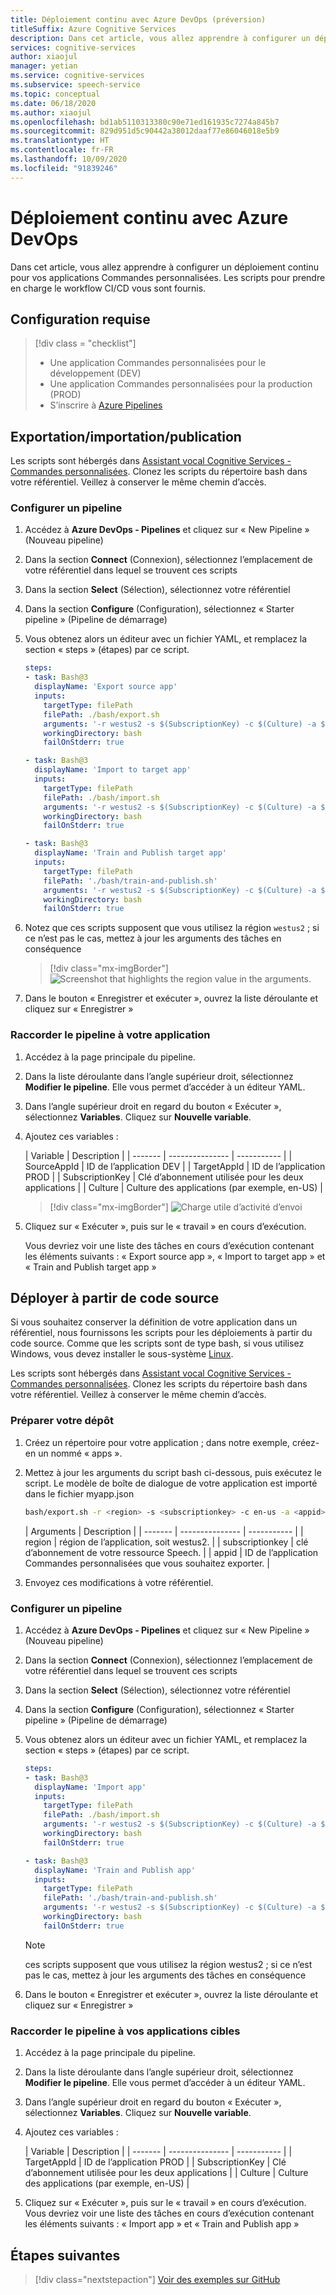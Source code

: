 ```yaml
---
title: Déploiement continu avec Azure DevOps (préversion)
titleSuffix: Azure Cognitive Services
description: Dans cet article, vous allez apprendre à configurer un déploiement continu pour vos applications Commandes personnalisées. Vous créez les scripts pour prendre en charge les workflows de déploiement continu.
services: cognitive-services
author: xiaojul
manager: yetian
ms.service: cognitive-services
ms.subservice: speech-service
ms.topic: conceptual
ms.date: 06/18/2020
ms.author: xiaojul
ms.openlocfilehash: bd1ab5110313380c90e71ed161935c7274a845b7
ms.sourcegitcommit: 829d951d5c90442a38012daaf77e86046018e5b9
ms.translationtype: HT
ms.contentlocale: fr-FR
ms.lasthandoff: 10/09/2020
ms.locfileid: "91839246"
---
```

# <a name="continuous-deployment-with-azure-devops"></a>Déploiement continu avec Azure DevOps

Dans cet article, vous allez apprendre à configurer un déploiement continu pour vos applications Commandes personnalisées. Les scripts pour prendre en charge le workflow CI/CD vous sont fournis.

## <a name="prerequisite"></a>Configuration requise
> [!div class = "checklist"]
> * Une application Commandes personnalisées pour le développement (DEV)
> * Une application Commandes personnalisées pour la production (PROD)
> * S’inscrire à [Azure Pipelines](https://docs.microsoft.com/azure/devops/pipelines/get-started/pipelines-sign-up?view=azure-devops)

## <a name="exportimportpublish"></a>Exportation/importation/publication

Les scripts sont hébergés dans [Assistant vocal Cognitive Services - Commandes personnalisées](https://github.com/Azure-Samples/Cognitive-Services-Voice-Assistant/tree/master/custom-commands). Clonez les scripts du répertoire bash dans votre référentiel. Veillez à conserver le même chemin d’accès.

### <a name="set-up-a-pipeline"></a>Configurer un pipeline 

1. Accédez à **Azure DevOps - Pipelines** et cliquez sur « New Pipeline » (Nouveau pipeline)
1. Dans la section **Connect** (Connexion), sélectionnez l’emplacement de votre référentiel dans lequel se trouvent ces scripts
1. Dans la section **Select** (Sélection), sélectionnez votre référentiel
1. Dans la section **Configure** (Configuration), sélectionnez « Starter pipeline » (Pipeline de démarrage)
1. Vous obtenez alors un éditeur avec un fichier YAML, et remplacez la section « steps » (étapes) par ce script.

    ```YAML
    steps:
    - task: Bash@3
      displayName: 'Export source app'
      inputs:
        targetType: filePath
        filePath: ./bash/export.sh
        arguments: '-r westus2 -s $(SubscriptionKey) -c $(Culture) -a $(SourceAppId) -f ExportedDialogModel.json'
        workingDirectory: bash
        failOnStderr: true
    
    - task: Bash@3
      displayName: 'Import to target app'
      inputs:
        targetType: filePath
        filePath: ./bash/import.sh
        arguments: '-r westus2 -s $(SubscriptionKey) -c $(Culture) -a $(TargetAppId) -f ExportedDialogModel.json'
        workingDirectory: bash
        failOnStderr: true
    
    - task: Bash@3
      displayName: 'Train and Publish target app'
      inputs:
        targetType: filePath
        filePath: './bash/train-and-publish.sh'
        arguments: '-r westus2 -s $(SubscriptionKey) -c $(Culture) -a $(TargetAppId)'
        workingDirectory: bash
        failOnStderr: true
    ```
    
1. Notez que ces scripts supposent que vous utilisez la région `westus2` ; si ce n’est pas le cas, mettez à jour les arguments des tâches en conséquence

    > [!div class="mx-imgBorder"]
    > ![Screenshot that highlights the region value in the arguments.](media/custom-commands/cicd-new-pipeline-yaml.png)

1. Dans le bouton « Enregistrer et exécuter », ouvrez la liste déroulante et cliquez sur « Enregistrer »

### <a name="hook-up-the-pipeline-with-your-application"></a>Raccorder le pipeline à votre application

1. Accédez à la page principale du pipeline.
1. Dans la liste déroulante dans l’angle supérieur droit, sélectionnez **Modifier le pipeline**. Elle vous permet d’accéder à un éditeur YAML. 
1. Dans l’angle supérieur droit en regard du bouton « Exécuter », sélectionnez **Variables**. Cliquez sur **Nouvelle variable**.
1. Ajoutez ces variables :
    
    | Variable | Description |
    | ------- | --------------- | ----------- |
    | SourceAppId | ID de l’application DEV |
    | TargetAppId | ID de l’application PROD |
    | SubscriptionKey | Clé d’abonnement utilisée pour les deux applications |
    | Culture | Culture des applications (par exemple, en-US) |

    > [!div class="mx-imgBorder"]
    > ![Charge utile d’activité d’envoi](media/custom-commands/cicd-edit-pipeline-variables.png)

1. Cliquez sur « Exécuter », puis sur le « travail » en cours d’exécution. 

    Vous devriez voir une liste des tâches en cours d’exécution contenant les éléments suivants : « Export source app », « Import to target app » et « Train and Publish target app »

## <a name="deploy-from-source-code"></a>Déployer à partir de code source

Si vous souhaitez conserver la définition de votre application dans un référentiel, nous fournissons les scripts pour les déploiements à partir du code source. Comme que les scripts sont de type bash, si vous utilisez Windows, vous devez installer le sous-système [Linux](https://docs.microsoft.com/windows/wsl/install-win10).

Les scripts sont hébergés dans [Assistant vocal Cognitive Services - Commandes personnalisées](https://github.com/Azure-Samples/Cognitive-Services-Voice-Assistant/tree/master/custom-commands). Clonez les scripts du répertoire bash dans votre référentiel. Veillez à conserver le même chemin d’accès.

### <a name="prepare-your-repository"></a>Préparer votre dépôt

1. Créez un répertoire pour votre application ; dans notre exemple, créez-en un nommé « apps ».
1. Mettez à jour les arguments du script bash ci-dessous, puis exécutez le script. Le modèle de boîte de dialogue de votre application est importé dans le fichier myapp.json
    ```BASH
    bash/export.sh -r <region> -s <subscriptionkey> -c en-us -a <appid> -f apps/myapp.json
    ```
    | Arguments | Description |
    | ------- | --------------- | ----------- |
    | region | région de l’application, soit westus2. |
    | subscriptionkey | clé d’abonnement de votre ressource Speech. |
    | appid | ID de l’application Commandes personnalisées que vous souhaitez exporter. |

1. Envoyez ces modifications à votre référentiel.

### <a name="set-up-a-pipeline"></a>Configurer un pipeline 

1. Accédez à **Azure DevOps - Pipelines** et cliquez sur « New Pipeline » (Nouveau pipeline)
1. Dans la section **Connect** (Connexion), sélectionnez l’emplacement de votre référentiel dans lequel se trouvent ces scripts
1. Dans la section **Select** (Sélection), sélectionnez votre référentiel
1. Dans la section **Configure** (Configuration), sélectionnez « Starter pipeline » (Pipeline de démarrage)
1. Vous obtenez alors un éditeur avec un fichier YAML, et remplacez la section « steps » (étapes) par ce script.

    ```YAML
    steps:
    - task: Bash@3
      displayName: 'Import app'
      inputs:
        targetType: filePath
        filePath: ./bash/import.sh
        arguments: '-r westus2 -s $(SubscriptionKey) -c $(Culture) -a $(TargetAppId) -f ../apps/myapp.json'
        workingDirectory: bash
        failOnStderr: true
    
    - task: Bash@3
      displayName: 'Train and Publish app'
      inputs:
        targetType: filePath
        filePath: './bash/train-and-publish.sh'
        arguments: '-r westus2 -s $(SubscriptionKey) -c $(Culture) -a $(TargetAppId)'
        workingDirectory: bash
        failOnStderr: true
    ```

    > [!NOTE]
    > ces scripts supposent que vous utilisez la région westus2 ; si ce n’est pas le cas, mettez à jour les arguments des tâches en conséquence

1. Dans le bouton « Enregistrer et exécuter », ouvrez la liste déroulante et cliquez sur « Enregistrer »

### <a name="hook-up-the-pipeline-with-your-target-applications"></a>Raccorder le pipeline à vos applications cibles

1. Accédez à la page principale du pipeline.
1. Dans la liste déroulante dans l’angle supérieur droit, sélectionnez **Modifier le pipeline**. Elle vous permet d’accéder à un éditeur YAML. 
1. Dans l’angle supérieur droit en regard du bouton « Exécuter », sélectionnez **Variables**. Cliquez sur **Nouvelle variable**.
1. Ajoutez ces variables :

    | Variable | Description |
    | ------- | --------------- | ----------- |
    | TargetAppId | ID de l’application PROD |
    | SubscriptionKey | Clé d’abonnement utilisée pour les deux applications |
    | Culture | Culture des applications (par exemple, en-US) |

1. Cliquez sur « Exécuter », puis sur le « travail » en cours d’exécution.
    Vous devriez voir une liste des tâches en cours d’exécution contenant les éléments suivants : « Import app » et « Train and Publish app »

## <a name="next-steps"></a>Étapes suivantes

> [!div class="nextstepaction"]
> [Voir des exemples sur GitHub](https://aka.ms/speech/cc-samples)